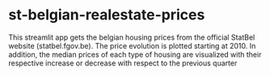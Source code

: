 # st-belgian-realestate-prices

This streamlit app gets the belgian housing prices from the official StatBel website (statbel.fgov.be).
The price evolution is plotted starting at 2010. In addition, the median prices of each type of housing are visualized with their respective increase or decrease with respect to the previous quarter

